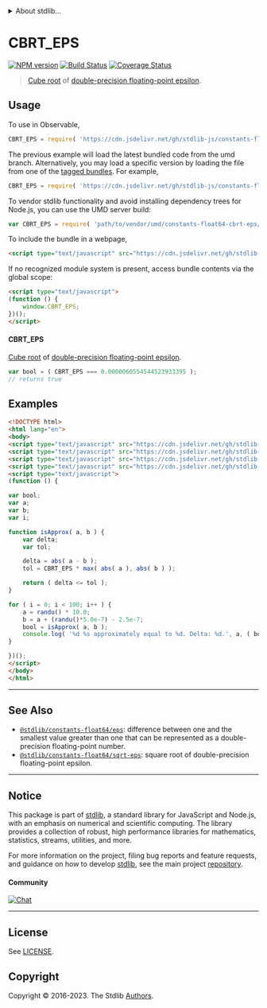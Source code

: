 <!--

@license Apache-2.0

Copyright (c) 2018 The Stdlib Authors.

Licensed under the Apache License, Version 2.0 (the "License");
you may not use this file except in compliance with the License.
You may obtain a copy of the License at

   http://www.apache.org/licenses/LICENSE-2.0

Unless required by applicable law or agreed to in writing, software
distributed under the License is distributed on an "AS IS" BASIS,
WITHOUT WARRANTIES OR CONDITIONS OF ANY KIND, either express or implied.
See the License for the specific language governing permissions and
limitations under the License.

-->


<details>
  <summary>
    About stdlib...
  </summary>
  <p>We believe in a future in which the web is a preferred environment for numerical computation. To help realize this future, we've built stdlib. stdlib is a standard library, with an emphasis on numerical and scientific computation, written in JavaScript (and C) for execution in browsers and in Node.js.</p>
  <p>The library is fully decomposable, being architected in such a way that you can swap out and mix and match APIs and functionality to cater to your exact preferences and use cases.</p>
  <p>When you use stdlib, you can be absolutely certain that you are using the most thorough, rigorous, well-written, studied, documented, tested, measured, and high-quality code out there.</p>
  <p>To join us in bringing numerical computing to the web, get started by checking us out on <a href="https://github.com/stdlib-js/stdlib">GitHub</a>, and please consider <a href="https://opencollective.com/stdlib">financially supporting stdlib</a>. We greatly appreciate your continued support!</p>
</details>

# CBRT_EPS

[![NPM version][npm-image]][npm-url] [![Build Status][test-image]][test-url] [![Coverage Status][coverage-image]][coverage-url] <!-- [![dependencies][dependencies-image]][dependencies-url] -->

> [Cube root][@stdlib/math/base/special/cbrt] of [double-precision floating-point epsilon][@stdlib/constants/float64/eps].



<section class="usage">

## Usage

To use in Observable,

```javascript
CBRT_EPS = require( 'https://cdn.jsdelivr.net/gh/stdlib-js/constants-float64-cbrt-eps@umd/browser.js' )
```
The previous example will load the latest bundled code from the umd branch. Alternatively, you may load a specific version by loading the file from one of the [tagged bundles](https://github.com/stdlib-js/constants-float64-cbrt-eps/tags). For example,

```javascript
CBRT_EPS = require( 'https://cdn.jsdelivr.net/gh/stdlib-js/constants-float64-cbrt-eps@v0.1.0-umd/browser.js' )
```

To vendor stdlib functionality and avoid installing dependency trees for Node.js, you can use the UMD server build:

```javascript
var CBRT_EPS = require( 'path/to/vendor/umd/constants-float64-cbrt-eps/index.js' )
```

To include the bundle in a webpage,

```html
<script type="text/javascript" src="https://cdn.jsdelivr.net/gh/stdlib-js/constants-float64-cbrt-eps@umd/browser.js"></script>
```

If no recognized module system is present, access bundle contents via the global scope:

```html
<script type="text/javascript">
(function () {
    window.CBRT_EPS;
})();
</script>
```

#### CBRT_EPS

[Cube root][@stdlib/math/base/special/cbrt] of [double-precision floating-point epsilon][@stdlib/constants/float64/eps].

```javascript
var bool = ( CBRT_EPS === 0.0000060554544523933395 );
// returns true
```

</section>

<!-- /.usage -->

<section class="examples">

## Examples

<!-- eslint no-undef: "error" -->

```html
<!DOCTYPE html>
<html lang="en">
<body>
<script type="text/javascript" src="https://cdn.jsdelivr.net/gh/stdlib-js/math-base-special-abs@umd/browser.js"></script>
<script type="text/javascript" src="https://cdn.jsdelivr.net/gh/stdlib-js/math-base-special-max@umd/browser.js"></script>
<script type="text/javascript" src="https://cdn.jsdelivr.net/gh/stdlib-js/random-base-randu@umd/browser.js"></script>
<script type="text/javascript" src="https://cdn.jsdelivr.net/gh/stdlib-js/constants-float64-cbrt-eps@umd/browser.js"></script>
<script type="text/javascript">
(function () {

var bool;
var a;
var b;
var i;

function isApprox( a, b ) {
    var delta;
    var tol;

    delta = abs( a - b );
    tol = CBRT_EPS * max( abs( a ), abs( b ) );

    return ( delta <= tol );
}

for ( i = 0; i < 100; i++ ) {
    a = randu() * 10.0;
    b = a + (randu()*5.0e-7) - 2.5e-7;
    bool = isApprox( a, b );
    console.log( '%d %s approximately equal to %d. Delta: %d.', a, ( bool ) ? 'is' : 'is not', b, abs( a - b ) );
}

})();
</script>
</body>
</html>
```

</section>

<!-- /.examples -->

<!-- C interface documentation. -->



<!-- Section for related `stdlib` packages. Do not manually edit this section, as it is automatically populated. -->

<section class="related">

* * *

## See Also

-   <span class="package-name">[`@stdlib/constants-float64/eps`][@stdlib/constants/float64/eps]</span><span class="delimiter">: </span><span class="description">difference between one and the smallest value greater than one that can be represented as a double-precision floating-point number.</span>
-   <span class="package-name">[`@stdlib/constants-float64/sqrt-eps`][@stdlib/constants/float64/sqrt-eps]</span><span class="delimiter">: </span><span class="description">square root of double-precision floating-point epsilon.</span>

</section>

<!-- /.related -->

<!-- Section for all links. Make sure to keep an empty line after the `section` element and another before the `/section` close. -->


<section class="main-repo" >

* * *

## Notice

This package is part of [stdlib][stdlib], a standard library for JavaScript and Node.js, with an emphasis on numerical and scientific computing. The library provides a collection of robust, high performance libraries for mathematics, statistics, streams, utilities, and more.

For more information on the project, filing bug reports and feature requests, and guidance on how to develop [stdlib][stdlib], see the main project [repository][stdlib].

#### Community

[![Chat][chat-image]][chat-url]

---

## License

See [LICENSE][stdlib-license].


## Copyright

Copyright &copy; 2016-2023. The Stdlib [Authors][stdlib-authors].

</section>

<!-- /.stdlib -->

<!-- Section for all links. Make sure to keep an empty line after the `section` element and another before the `/section` close. -->

<section class="links">

[npm-image]: http://img.shields.io/npm/v/@stdlib/constants-float64-cbrt-eps.svg
[npm-url]: https://npmjs.org/package/@stdlib/constants-float64-cbrt-eps

[test-image]: https://github.com/stdlib-js/constants-float64-cbrt-eps/actions/workflows/test.yml/badge.svg?branch=v0.1.0
[test-url]: https://github.com/stdlib-js/constants-float64-cbrt-eps/actions/workflows/test.yml?query=branch:v0.1.0

[coverage-image]: https://img.shields.io/codecov/c/github/stdlib-js/constants-float64-cbrt-eps/main.svg
[coverage-url]: https://codecov.io/github/stdlib-js/constants-float64-cbrt-eps?branch=main

<!--

[dependencies-image]: https://img.shields.io/david/stdlib-js/constants-float64-cbrt-eps.svg
[dependencies-url]: https://david-dm.org/stdlib-js/constants-float64-cbrt-eps/main

-->

[chat-image]: https://img.shields.io/gitter/room/stdlib-js/stdlib.svg
[chat-url]: https://app.gitter.im/#/room/#stdlib-js_stdlib:gitter.im

[stdlib]: https://github.com/stdlib-js/stdlib

[stdlib-authors]: https://github.com/stdlib-js/stdlib/graphs/contributors

[umd]: https://github.com/umdjs/umd
[es-module]: https://developer.mozilla.org/en-US/docs/Web/JavaScript/Guide/Modules

[deno-url]: https://github.com/stdlib-js/constants-float64-cbrt-eps/tree/deno
[umd-url]: https://github.com/stdlib-js/constants-float64-cbrt-eps/tree/umd
[esm-url]: https://github.com/stdlib-js/constants-float64-cbrt-eps/tree/esm
[branches-url]: https://github.com/stdlib-js/constants-float64-cbrt-eps/blob/main/branches.md

[stdlib-license]: https://raw.githubusercontent.com/stdlib-js/constants-float64-cbrt-eps/main/LICENSE

[@stdlib/math/base/special/cbrt]: https://github.com/stdlib-js/math-base-special-cbrt/tree/umd

<!-- <related-links> -->

[@stdlib/constants/float64/eps]: https://github.com/stdlib-js/constants-float64-eps/tree/umd

[@stdlib/constants/float64/sqrt-eps]: https://github.com/stdlib-js/constants-float64-sqrt-eps/tree/umd

<!-- </related-links> -->

</section>

<!-- /.links -->
